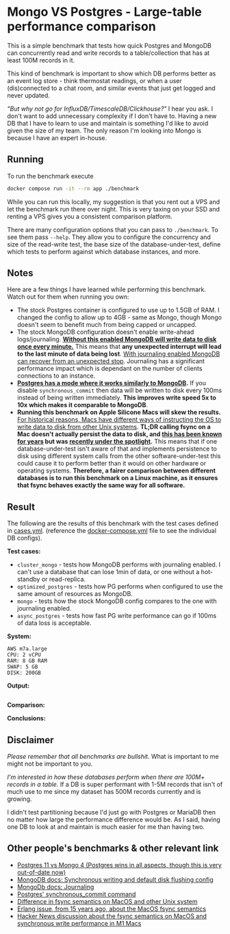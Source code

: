 # Mongo VS Postgres - Large-table performance comparison

This is a simple benchmark that tests how quick Postgres and MongoDB can
concurrently read and write records to a table/collection that has at least
100M records in it.

This kind of benchmark is important to show which DB performs better as an event
log store - think thermostat readings, or when a user (dis)connected to a
chat room, and similar events that just get logged and never updated.

*"But why not go for InfluxDB/TimescaleDB/Clickhouse?"* I hear you ask. I don't
want to add unnecessary complexity if I don't have to. Having a new DB that I
have to learn to use and maintain is something I'd like to avoid given the size
of my team. The only reason I'm looking into Mongo is because I have an expert
in-house.

## Running

To run the benchmark execute

```bash
docker compose run -it --rm app ./benchmark
```

While you can run this locally, my suggestion is that you rent out a VPS and
let the benchmark run there over night. This is very taxing on your SSD and
renting a VPS gives you a consistent comparison platform.

There are many configuration options that you can pass to `./benchmark`. To see
them pass `--help`. They allow you to configure the concurrency and size of the
read-write test, the base size of the database-under-test, define which tests
to perform against which database instances, and more.


## Notes

Here are a few things I have learned while performing this benchmark.
Watch out for them when running you own:

* The stock Postgres container is configured to use up to 1.5GB of RAM. I
    changed the config to allow up to 4GB - same as Mongo, though Mongo doesn't
    seem to benefit much from being capped or uncapped.
* The stock MongoDB configuration doesn't enable write-ahead logs/journaling.
    **[Without this enabled MongoDB will write data to disk once every minute.](https://www.mongodb.com/docs/manual/reference/command/fsync/)**
    This means that **any unexpected interrupt will lead to the last minute of
    data being lost**. [With journaling enabled MongoDB can recover from an unexpected stop](https://www.mongodb.com/docs/manual/core/journaling/).
    Journaling has a significant performance impact which is dependant on the
    number of clients connections to an instance.
* **[Postgres has a mode where it works similarly to MongoDB](https://www.percona.com/blog/postgresql-synchronous_commit-options-and-synchronous-standby-replication/).** If you disable
    `synchronous_commit` then data will be written to disk every 100ms instead of being
    written immediately. **This improves write speed 5x to 10x which makes it comparable to MongoDB**.
* **Running this benchmark on Apple Silicone Macs will skew the results.**
    [For historical reasons, Macs have different ways of instructing the OS to write data to disk from other Unix systems](https://eclecticlight.co/2022/02/18/how-can-you-trust-a-disk-to-write-data/).
    **TL;DR calling fsync on a Mac doesn't actually persist the data to disk, and [this has been known for years](https://erlang.org/pipermail/erlang-patches/2008-July/000258.html) but was [recently under the spotlight](https://news.ycombinator.com/item?id=30370551).**
    This means that if one database-under-test isn't aware of that and implements
    persistence to disk using different system calls from the other
    software-under-test this could cause it to perform better than it
    would on other hardware or operating systems.
    **Therefore, a fairer comparison between different databases is to run this
    benchmark on a Linux machine, as it ensures that fsync behaves exactly the
    same way for all software.**

## Result

The following are the results of this benchmark with the test cases defined
in [cases.yml](./cases.yml).
(reference the [docker-compose.yml](./docker-compose.yml) file to see the individual DB configs).

**Test cases:**

* `cluster_mongo` - tests how MongoDB performs with journaling enabled. I can't use a database that can lose 1min of data, or one without a hot-standby or read-replica.
* `optimized_postgres` - tests how PG performs when configured to use the same amount of resources as MongoDB.
* `mongo` - tests how the stock MongoDB config compares to the one with journaling enabled.
* `async_postgres` - tests how fast PG write performance can go if 100ms of data loss is acceptable.

**System:**

```
AWS m7a.large
CPU: 2 vCPU
RAM: 8 GB RAM
SWAP: 5 GB
DISK: 200GB
```

**Output:**

```
```

**Comparison:**

**Conclusions:**

## Disclaimer

*Please remember that all benchmarks are bullshit.* What is important to me
might not be important to you.

*I'm interested in how these databases perform when there are 100M+ records in
a table.* If a DB is super performant with 1-5M records that isn't of much use
to me since my dataset has 500M records currently and is growing.

I didn't test partitioning because I'd just go with Postgres or MariaDB then no
matter how large the performance difference would be. As I said, having one DB
to look at and maintain is much easier for me than having two.

## Other people's benchmarks & other relevant link

* [Postgres 11 vs Mongo 4 (Postgres wins in all aspects, though this is very out-of-date now)](https://info.enterprisedb.com/rs/069-ALB-339/images/PostgreSQL_MongoDB_Benchmark-WhitepaperFinal.pdf)
* [MongoDB docs: Synchronous writing and default disk flushing config](https://www.mongodb.com/docs/manual/reference/command/fsync/)
* [MongoDb docs: Journaling](https://www.mongodb.com/docs/manual/core/journaling/)
* [Postgres' synchronous_commit command](https://www.percona.com/blog/postgresql-synchronous_commit-options-and-synchronous-standby-replication/)
* [Difference in fsync semantics on MacOS and other Unix system](https://eclecticlight.co/2022/02/18/how-can-you-trust-a-disk-to-write-data/)
* [Erlang issue, from 15 years ago, about the MacOS fsync semantics](https://erlang.org/pipermail/erlang-patches/2008-July/000258.html)
* [Hacker News discussion about the fsync semantics on MacOS and synchronous write performance in M1 Macs](https://news.ycombinator.com/item?id=30370551)

